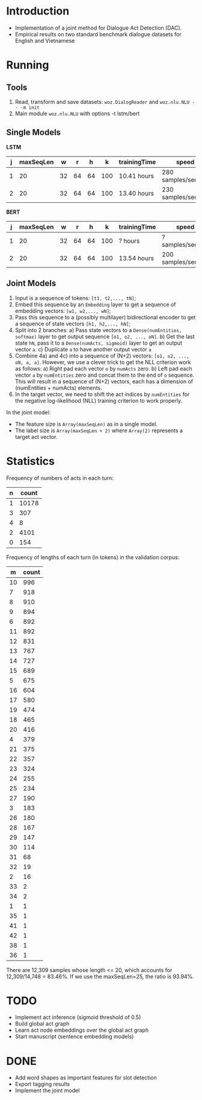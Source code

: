 # Introduction

- Implementation of a joint method for Dialogue Act Detection (DAC).
- Empirical results on two standard benchmark dialogue datasets for English and Vietnamese

# Running

## Tools

1. Read, transform and save datasets: `woz.DialogReader` and `woz.nlu.NLU -- -m init`
2. Main module `woz.nlu.NLU` with options -t lstm/bert

## Single Models

**LSTM**

| j | maxSeqLen | w | r | h | k | trainingTime | speed              | devAcc |
|---| --- | --- | --- | --- | --- |--------------|--------------------|--------|
| 1 | 20 | 32 | 64 | 64 | 100 | 10.41 hours  | 280 samples/second | 0.9211 | 
| 2 | 20 | 32 | 64 | 64 | 100 | 13.40 hours  | 230 samples/second | 0.9068 |


**BERT**

| j | maxSeqLen | w | r | h | k | trainingTime | speed              | devAcc |
|---| --- | --- | --- | --- | --- |--------------|--------------------|--------|
| 1 | 20 | 32 | 64 | 64 | 100 | ? hours      | ? samples/second   | 0.9211 | 
| 2 | 20 | 32 | 64 | 64 | 100 | 13.54 hours  | 200 samples/second | 0.8740 |

## Joint Models

1. Input is a sequence of tokens: `[t1, t2,..., tN]`;
2. Embed this sequence by an `Embedding` layer to get a sequence of embedding vectors: `[w1, w2,..., wN]`;  
3. Pass this sequence to a (possibly multilayer) bidirectional encoder to get a sequence of state vectors `[h1, h2,..., hN]`;
4. Split into 2 branches:
  a) Pass state vectors to a `Dense(numEntities, softmax)` layer to get output sequence `[o1, o2, ..., oN]`.
  b) Get the last state `hN`, pass it to a `Dense(numActs, sigmoid)` layer to get an output vector `a`.
  c) Duplicate `a` to have another output vector `a`
5. Combine 4a) and 4c) into a sequence of (N+2) vectors: `[o1, o2, ..., oN, a, a]`. However, we use a clever trick to get the NLL criterion work as follows:
  a) Right pad each vector `o` by `numActs` zero.
  b) Left pad each vector `a` by `numEntities` zero and concat them to the end of `o` sequence.
  This will result in a sequence of (N+2) vectors, each has a dimension of (numEntities + numActs) elements. 
6. In the target vector, we need to shift the act indices by `numEntities` for the negative log-likelihood (NLL) training criterion to work properly.

In the joint model:
- The feature size is `Array(maxSeqLen)` as in a single model.
- The label size is `Array(maxSeqLen + 2)` where `Array(2)` represents a target act vector. 

# Statistics

Frequency of numbers of acts in each turn:

|  n|count|
|---|-----|
|  1|10178|
|  3|  307|
|  4|    8|
|  2| 4101|
|  0|  154|

Frequency of lengths of each turn (in tokens) in the validation corpus:

|  m| count |
|---|-------|
| 10| 996   |
|  7| 918   |
|  8| 910   |
|  9| 894   |
|  6| 892   |
| 11| 892   |
| 12| 831   |
| 13| 767   |
| 14| 727   |
| 15| 689   |
|  5| 675   |
| 16| 604   |
| 17| 580   |
| 19| 474   |
| 18| 465   |
| 20| 416   |
|  4| 379   |
| 21| 375   |
| 22| 357   |
| 23| 324   |
| 24| 255   |
| 25| 234   |
| 27| 190   |
|  3| 183   |
| 26| 180   |
| 28| 167   |
| 29| 147   |
| 30| 114   |
| 31| 68    |
| 32| 19    |
|  2| 16    |
| 33| 2     |
| 34| 2     |
|  1| 1     |
| 35| 1     |
| 41| 1     |
| 42| 1     |
| 38| 1     |
| 36| 1     |

There are 12,309 samples whose length <= 20, which accounts for 12,309/14,748 = 83.46\%. If we use the maxSeqLen=25, the ratio is 93.94\%.

# TODO

- Implement act inference (sigmoid threshold of 0.5)
- Build global act graph
- Learn act node embeddings over the global act graph
- Start manuscript (sentence embedding models)

# DONE
- Add word shapes as important features for slot detection
- Export tagging results
- Implement the joint model
